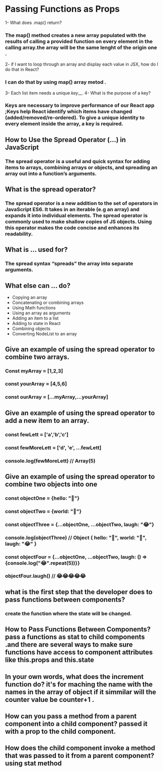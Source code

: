# Passing Functions as Props
1- What does .map() return?
### The map() method creates a new array populated with the results of calling a provided function on every element in the calling array.the array will be the same lenght of the origin one .
2- if I want to loop through an array and display each value in JSX, how do I do that in React?
### I can do that by using map() array metod .
3- Each list item needs a unique _key___.
4- What is the purpose of a key? 
###  Keys are necessary to improve performance of our React app ;Keys help React identify which items have changed (added/removed/re-ordered). To give a unique identity to every element inside the array, a key is required.
## How to Use the Spread Operator (…) in JavaScript
### The spread operator is a useful and quick syntax for adding items to arrays, combining arrays or objects, and spreading an array out into a function’s arguments.
## What is the spread operator? 
### The spread operator is a new addition to the set of operators in JavaScript ES6. It takes in an iterable (e.g an array) and expands it into individual elements. The spread operator is commonly used to make shallow copies of JS objects. Using this operator makes the code concise and enhances its readability.
## What is ... used for?
### The spread syntax “spreads” the array into separate arguments.
## What else can … do?
+ Copying an array
+ Concatenating or combining arrays
+ Using Math functions
+ Using an array as arguments
+ Adding an item to a list
+ Adding to state in React
+ Combining objects
+ Converting NodeList to an array
## Give an example of using the spread operator to combine two arrays.
### Const myArray = [1,2,3]
### const yourArray = [4,5,6]
### const ourArray = [...myArray,...yourArray]
## Give an example of using the spread operator to add a new item to an array.
### const fewLett = ['a','b','c']
### const fewMoreLett = ['d', 'e', ...fewLett]
### console.log(fewMoreLett) //  Array(5)
## Give an example of using the spread operator to combine two objects into one
### const objectOne = {hello: "🤪"}
### const objectTwo = {world: "🐻"}
### const objectThree = {...objectOne, ...objectTwo, laugh: "😂"}
### console.log(objectThree) // Object { hello: "🤪", world: "🐻", laugh: "😂" }
### const objectFour = {...objectOne, ...objectTwo, laugh: () => {console.log("😂".repeat(5))}}
### objectFour.laugh() // 😂😂😂😂😂
## what is the first step that the developer does to pass functions between components?
### create the function where the state will be changed.
## How to Pass Functions Between Components? pass a functions as stat to child components .and there are several ways to make sure functions have access to component attributes like this.props and this.state
## In your own words, what does the increment function do? it's for maching the name with the names in the array of object if it simmilar will the counter value be counter+1 .
## How can you pass a method from a parent component into a child component? passed it with a prop to the child component.
## How does the child component invoke a method that was passed to it from a parent component? using stat method

